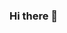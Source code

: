 ### Hi there 👋

<!--
**RouaBoussetta/RouaBoussetta** is a ✨ _special_ ✨ repository because its `README.md` (this file) appears on your GitHub profile.
 <img align="right" alt="GIF" src="https://github.com/RouaBoussetta/RouaBoussetta/sarah-working-on-computer.gif" width="500" height="320" />

Here are some ideas to get you started:

- 🔭 I’m currently working on ...
- 🌱 I’m currently learning ...
- 👯 I’m looking to collaborate on ...
- 🤔 I’m looking for help with ...
- 💬 Ask me about ...
- 📫 How to reach me: ...
- 😄 Pronouns: ...
- ⚡ Fun fact: ...
-->
